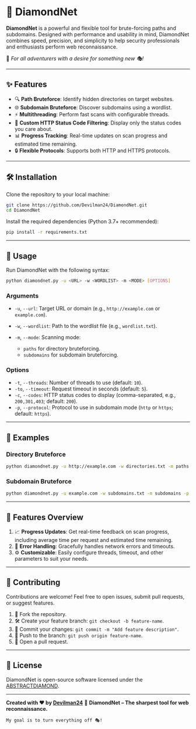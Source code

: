 # 💎 DiamondNet  

**DiamondNet** is a powerful and flexible tool for brute-forcing paths and subdomains. Designed with performance and usability in mind, DiamondNet combines speed, precision, and simplicity to help security professionals and enthusiasts perform web reconnaissance.  

🌟 *For all adventurers with a desire for something new 🎭!*  

---

## ✨ Features  

- 🔍 **Path Bruteforce**: Identify hidden directories on target websites.  
- 🌐 **Subdomain Bruteforce**: Discover subdomains using a wordlist.  
- ⚡ **Multithreading**: Perform fast scans with configurable threads.  
- 🎯 **Custom HTTP Status Code Filtering**: Display only the status codes you care about.  
- 📊 **Progress Tracking**: Real-time updates on scan progress and estimated time remaining.  
- 🔒 **Flexible Protocols**: Supports both HTTP and HTTPS protocols.  

---

## 🛠️ Installation  

Clone the repository to your local machine:  

```bash  
git clone https://github.com/Devilman24/DiamondNet.git  
cd DiamondNet  
````

Install the required dependencies (Python 3.7+ recommended):

```bash
pip install -r requirements.txt  
```

---

## 🚀 Usage

Run DiamondNet with the following syntax:

```bash
python diamondnet.py -u <URL> -w <WORDLIST> -m <MODE> [OPTIONS]  
```

### Arguments

* `-u`, `--url`: Target URL or domain (e.g., `http://example.com` or `example.com`).
* `-w`, `--wordlist`: Path to the wordlist file (e.g., `wordlist.txt`).
* `-m`, `--mode`: Scanning mode:

  * `paths` for directory bruteforcing.
  * `subdomains` for subdomain bruteforcing.

### Options

* `-t`, `--threads`: Number of threads to use (default: `10`).
* `-to`, `--timeout`: Request timeout in seconds (default: `5`).
* `-c`, `--codes`: HTTP status codes to display (comma-separated, e.g., `200,301,403`; default: `200`).
* `-p`, `--protocol`: Protocol to use in subdomain mode (`http` or `https`; default: `https`).

---

## 🧪 Examples

### Directory Bruteforce

```bash
python diamondnet.py -u http://example.com -w directories.txt -m paths -t 20 -c 200,403  
```

### Subdomain Bruteforce

```bash
python diamondnet.py -u example.com -w subdomains.txt -m subdomains -p https  
```

---

## 🌟 Features Overview

1. 📈 **Progress Updates**: Get real-time feedback on scan progress, including average time per request and estimated time remaining.
2. 🚨 **Error Handling**: Gracefully handles network errors and timeouts.
3. ⚙️ **Customizable**: Easily configure threads, timeout, and other parameters to suit your needs.

---

## 🤝 Contributing

Contributions are welcome! Feel free to open issues, submit pull requests, or suggest features.

1. 🍴 Fork the repository.
2. 🛠️ Create your feature branch: `git checkout -b feature-name`.
3. 💾 Commit your changes: `git commit -m "Add feature description"`.
4. 🔄 Push to the branch: `git push origin feature-name`.
5. 🔗 Open a pull request.

---

## 📜 License

DiamondNet is open-source software licensed under the [ABSTRACTDIAMOND](LICENSE).

---

**Created with ❤️ by [Devilman24](https://github.com/Devilman24)**
💎 **DiamondNet – The sharpest tool for web reconnaissance.**

```
My goal is to turn everything off 🎭!
```
